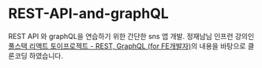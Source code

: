 # REST-API-and-graphQL
REST API 와 graphQL을 연습하기 위한 간단한 sns 앱 개발.
정재남님 인프런 강의인 [풀스택 리액트 토이프로젝트 - REST, GraphQL (for FE개발자)](https://www.inflearn.com/course/%ED%92%80%EC%8A%A4%ED%83%9D-%EB%A6%AC%EC%95%A1%ED%8A%B8-%ED%86%A0%EC%9D%B4%ED%94%84%EB%A1%9C%EC%A0%9D%ED%8A%B8/dashboard)의 내용을 바탕으로 클론코딩 하였습니다. 
